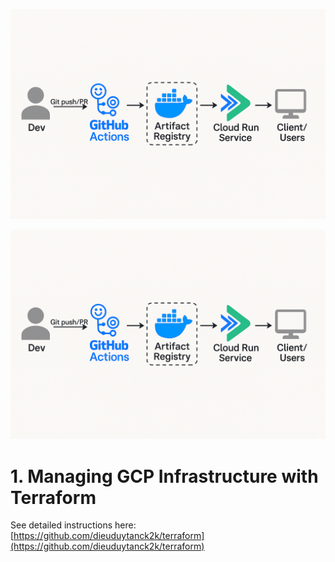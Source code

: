 ![CI/CD Architecture](./image/architecture.png)

<img src="./image/architecture.png" alt="gcs" width="600"/>


# 1. Managing GCP Infrastructure with Terraform

See detailed instructions here:  
[https://github.com/dieuduytanck2k/terraform](https://github.com/dieuduytanck2k/terraform)